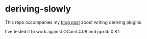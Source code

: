 # deriving-slowly

This repo accompanies my [blog
post](http://rgrinberg.com/posts/deriving-slowly/) about writing deriving
plugins.

I've tested it to work against OCaml 4.08 and ppxlib 0.8.1
